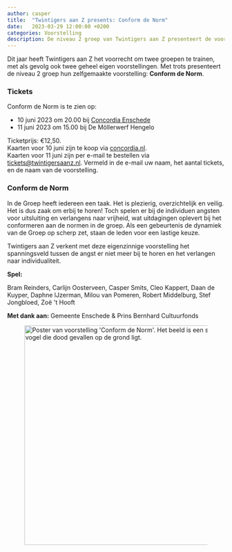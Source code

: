 ```yaml
---
author: casper
title:  "Twintigers aan Z presents: Conform de Norm"
date:   2023-03-29 12:00:00 +0200
categories: Voorstelling
description: De niveau 2 groep van Twintigers aan Z presenteert de voorstelling Conform de Norm, op 10 en 11 juni 2023 gespeeld in Enschede en Hengelo.
---
```


Dit jaar heeft Twintigers aan Z het voorrecht om twee groepen te trainen, met als gevolg ook twee geheel eigen voorstellingen. Met trots presenteert de niveau 2 groep hun zelfgemaakte voorstelling: **Conform de Norm**.

### Tickets

Conform de Norm is te zien op:
* 10 juni 2023 om 20.00 bij [Concordia Enschede](https://www.concordia.nl/theater/conform-de-norm/)
* 11 juni 2023 om 15.00 bij De Möllerwerf Hengelo

Ticketprijs: €12,50.<br>
Kaarten voor 10 juni zijn te koop via [concordia.nl](https://www.concordia.nl/theater/conform-de-norm/). <br>
Kaarten voor 11 juni zijn per e-mail te bestellen via <a target="_blank" href="mailto:tickets@twintigersaanz.nl?subject=Bestelling Conform%20de%20Norm&body=Beste%20Twintigers%20aan%20Z,%0A%0AIk%20zou%20graag%20kaarten%20willen%20bestellen%20voor%20de%20voorstelling%20Conform%20de%20Norm.%0ANaam%20voor%20de%20reservering%3A%0AAantal%20tickets%3A%0A%0A" >tickets@twintigersaanz.nl</a>. Vermeld in de e-mail uw naam, het aantal tickets, en de naam van de voorstelling.

<!--more-->

### Conform de Norm

In de Groep heeft iedereen een taak. Het is plezierig, overzichtelijk en veilig. Het is dus zaak om erbij te horen! Toch spelen er bij de individuen angsten voor uitsluiting en verlangens naar vrijheid, wat uitdagingen oplevert bij het conformeren aan de normen in de groep. Als een gebeurtenis de dynamiek van de Groep op scherp zet, staan de leden voor een lastige keuze.

Twintigers aan Z verkent met deze eigenzinnige voorstelling het spanningsveld tussen de angst er niet meer bij te horen en het verlangen naar individualiteit.

**Spel:**

Bram Reinders, Carlijn Oosterveen, Casper Smits, Cleo Kappert, Daan de Kuyper, Daphne lJzerman, Milou van Pomeren, Robert Middelburg, Stef Jongbloed, Zoë 't Hooft

**Met dank aan:**
Gemeente Enschede & Prins Bernhard Cultuurfonds

<figure class="aligncenter">
	<img src="{{"/assets/images/posters/TAZ_ConformDeNorm.jpg" | absolute_url}}" width="800" height="508" alt="Poster van voorstelling 'Conform de Norm'. Het beeld is een silhouet van vogels zittend op een boomtak, en één vogel die dood gevallen op de grond ligt." />
</figure>
